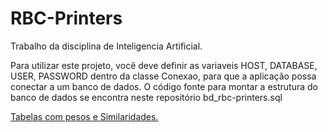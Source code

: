 # RBC-Printers
Trabalho da disciplina de Inteligencia Artificial.

Para utilizar este projeto, você deve definir as variaveis HOST, DATABASE, USER, PASSWORD dentro da classe Conexao, para que a aplicação possa conectar a um banco de dados.
O código fonte para montar a estrutura do banco de dados se encontra neste repositório bd_rbc-printers.sql


[Tabelas com pesos e Similaridades.](https://docs.google.com/spreadsheets/d/1tISEznhPEWF43bysM7XN2vtBeIcZflMDJ_qp7UylkX8/edit?usp=sharing)
